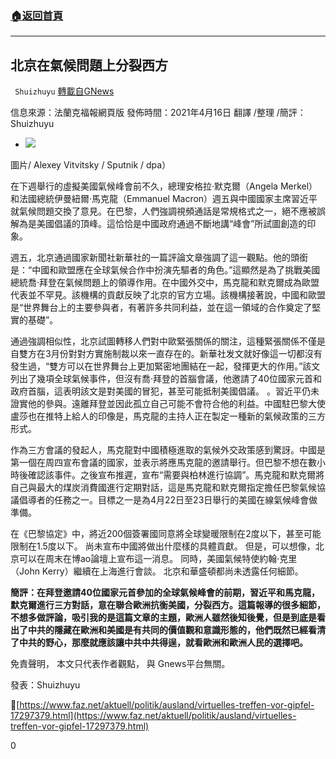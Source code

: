 ###  [:house:返回首頁](https://github.com/ourhimalayas/txt)
---

## 北京在氣候問題上分裂西方
` Shuizhuyu` [轉載自GNews](https://gnews.org/zh-hans/1101532/)

信息來源：法蘭克福報網頁版
發佈時間：2021年4月16日
翻譯 /整理 /簡評： Shuizhuyu

- ![]()![](https://gnews.org/wp-content/uploads/2021/04/EU-1.jpg)


圖片/ Alexey Vitvitsky / Sputnik / dpa）

在下週舉行的虛擬美國氣候峰會前不久，總理安格拉·默克爾（Angela Merkel）和法國總統伊曼紐爾·馬克龍（Emmanuel Macron）週五與中國國家主席習近平就氣候問題交換了意見。在巴黎，人們強調視頻通話是常規格式之一，絕不應被誤解為是美國倡議的頂峰。這恰恰是中國政府通過不斷地講“峰會”所試圖創造的印象。

週五，北京通過國家新聞社新華社的一篇評論文章強調了這一觀點。他的頭銜是：“中國和歐盟應在全球氣候合作中扮演先驅者的角色。”這顯然是為了挑戰美國總統喬·拜登在氣候問題上的領導作用。在中國外交中，馬克龍和默克爾成為歐盟代表並不罕見。該機構的貢獻反映了北京的官方立場。該機構接著說，中國和歐盟是“世界舞台上的主要參與者，有著許多共同利益，並在這一領域的合作奠定了堅實的基礎”。

通過強調相似性，北京試圖轉移人們對中歐緊張關係的關注，這種緊張關係不僅是自雙方在3月份對對方實施制裁以來一直存在的。新華社发文就好像這一切都沒有發生過，“雙方可以在世界舞台上更加緊密地團結在一起，發揮更大的作用。”該文列出了幾項全球氣候事件，但沒有喬·拜登的首腦會議，他邀請了40位國家元首和政府首腦，這表明該文是對美國的冒犯，甚至可能抵制美國倡議。 。習近平仍未證實他的參與。遠離拜登並因此孤立自己可能不會符合他的利益。中國駐巴黎大使盧莎也在推特上給人的印像是，馬克龍的主持人正在製定一種新的氣候政策的三方形式。

作為三方會議的發起人，馬克龍對中國積極進取的氣候外交政策感到驚訝。中國是第一個在周四宣布會議的國家，並表示將應馬克龍的邀請舉行。但巴黎不想在數小時後確認該事件。之後宣布推遲，宣布“需要與柏林進行協調”。馬克龍和默克爾將自己與最大的煤炭消費國進行定期對話，這是馬克龍和默克爾指定擔任巴黎氣候協議倡導者的任務之一。目標之一是為4月22日至23日舉行的美國在線氣候峰會做準備。

在《巴黎協定》中，將近200個簽署國同意將全球變暖限制在2度以下，甚至可能限制在1.5度以下。 尚未宣布中國將做出什麼樣的具體貢獻。 但是，可以想像，北京可以在周末在博ao論壇上宣布這一消息。 同時，美國氣候特使約翰·克里（John Kerry）繼續在上海進行會談。 北京和華盛頓都尚未透露任何細節。

**簡評：在拜登邀請40位國家元首參加的全球氣候峰會的前期，習近平和馬克龍，默克爾進行三方對話，意在聯合歐洲抗衡美國，分裂西方。這篇報導的很多細節，不想多做評論，吸引我的是這篇文章的主題，歐洲人雖然後知後覺，但是到底是看出了中共的隱藏在歐洲和美國是有共同的價值觀和意識形態的，他們既然已經看清了中共的野心，那麼就應該讓中共中共得逞，就看歐洲和歐洲人民的選擇吧。**

免責聲明， 本文只代表作者觀點， 與 Gnews平台無關。

發表：Shuizhuyu

🔗[https://www.faz.net/aktuell/politik/ausland/virtuelles-treffen-vor-gipfel-17297379.html](https://www.faz.net/aktuell/politik/ausland/virtuelles-treffen-vor-gipfel-17297379.html)





0
